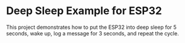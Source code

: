 # Deep Sleep Example for ESP32

This project demonstrates how to put the ESP32 into deep sleep for 5 seconds, wake up, log a message for 3 seconds, and repeat the cycle.
